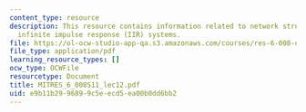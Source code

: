 ```yaml
---
content_type: resource
description: This resource contains information related to network structures for
  infinite impulse response (IIR) systems.
file: https://ol-ocw-studio-app-qa.s3.amazonaws.com/courses/res-6-008-digital-signal-processing-spring-2011/e9b11b2996899c5eecd5ea00b0dd6bb2_MITRES_6_008S11_lec12.pdf
file_type: application/pdf
learning_resource_types: []
ocw_type: OCWFile
resourcetype: Document
title: MITRES_6_008S11_lec12.pdf
uid: e9b11b29-9689-9c5e-ecd5-ea00b0dd6bb2
---
```

